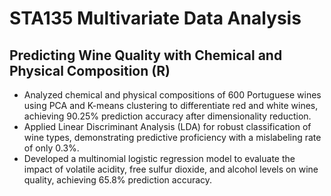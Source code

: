 # STA135 Multivariate Data Analysis

## Predicting Wine Quality with Chemical and Physical Composition (R)

-	Analyzed chemical and physical compositions of 600 Portuguese wines using PCA and K-means clustering to differentiate red and white wines, achieving 90.25% prediction accuracy after dimensionality reduction.
-	Applied Linear Discriminant Analysis (LDA) for robust classification of wine types, demonstrating predictive proficiency with a mislabeling rate of only 0.3%.
-	Developed a multinomial logistic regression model to evaluate the impact of volatile acidity, free sulfur dioxide, and alcohol levels on wine quality, achieving 65.8% prediction accuracy. 
